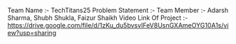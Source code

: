 Team Name :- TechTitans25
Problem Statement :-
Team Member :- Adarsh Sharma, Shubh Shukla, Faizur Shaikh
Video Link Of Project :- https://drive.google.com/file/d/1zKu_du5bvsvIFeV8UsnGXAmeOYG10A1s/view?usp=sharing

